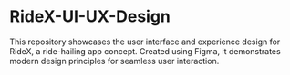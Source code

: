 # RideX-UI-UX-Design
This repository showcases the user interface and experience design for RideX, a ride-hailing app concept. Created using Figma, it demonstrates modern design principles for seamless user interaction.

